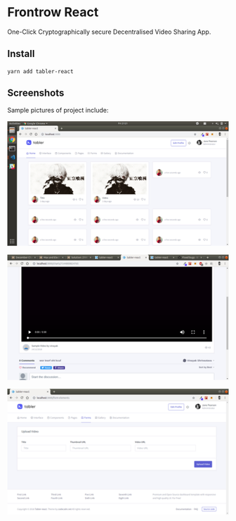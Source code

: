 # Frontrow React

One-Click Cryptographically secure Decentralised Video Sharing App.

## Install

`yarn add tabler-react`

## Screenshots

Sample pictures of project include:<br></br>
      <img src="Screenshots/Screenshot%20from%202018-12-14%2021-21-21.png"> <br/> <br/>
      <img src="Screenshots/1.png"> <br/> <br/>
      <img src="Screenshots/2.png">
      
